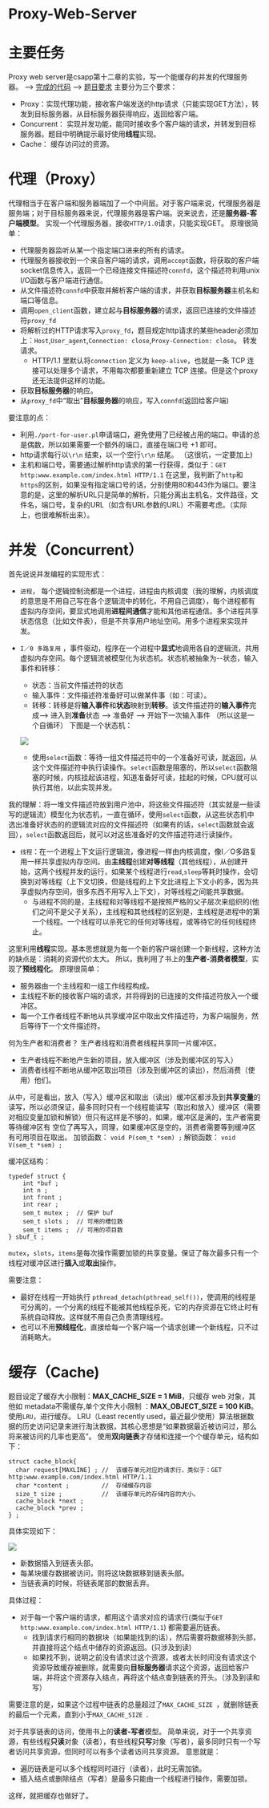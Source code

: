 # Proxy-Web-Server

# 主要任务
Proxy web server是csapp第十二章的实验，写一个能缓存的并发的代理服务器。 --> [完成的代码](https://github.com/yuyilei/CSAPP-Ex/tree/master/proxylab-handout)
--> [题目要求](http://csapp.cs.cmu.edu/3e/proxylab.pdf)
主要分为三个要求：

- Proxy：实现代理功能，接收客户端发送的http请求（只能实现GET方法），转发到目标服务器，从目标服务器获得响应，返回给客户端。
- Concurrent： 实现并发功能，能同时接收多个客户端的请求，并转发到目标服务器。题目中明确提示最好使用**线程**实现。
- Cache： 缓存访问过的资源。

# 代理（Proxy）
代理相当于在客户端和服务器端加了一个中间层。对于客户端来说，代理服务器是服务端；对于目标服务器来说，代理服务器是客户端。说来说去，还是**服务器-客户端模型**。
实现一个代理服务器，接收`HTTP/1.0`请求，只能实现GET。
原理很简单：

- 代理服务器监听从某一个指定端口进来的所有的请求。
- 代理服务器接收到一个来自客户端的请求，调用`accept`函数，将获取的客户端socket信息传入，返回一个已经连接文件描述符`connfd`，这个描述符利用unix I/O函数与客户端进行通信。
- 从文件描述符`connfd`中获取并解析客户端的请求，并获取**目标服务器**主机名和端口等信息。
- 调用`open_client`函数，建立起与**目标服务器**的请求，返回已连接的文件描述符`proxy_fd`
- 将解析过的HTTP请求写入`proxy_fd`，题目规定http请求的某些header必须加上：`Host`,`User_agent`,`Connection: close`,`Proxy-Connection: close`。 转发请求。
	- HTTP/1.1 里默认将`connection` 定义为 `keep-alive`，也就是一条 TCP 连接可以处理多个请求，不用每次都要重新建立 TCP 连接。但是这个proxy 还无法提供这样的功能。
- 获取**目标服务器**的响应。
- 从`proxy_fd`中“取出”**目标服务器**的响应，写入`connfd`(返回给客户端)

要注意的点：

- 利用`./port-for-user.pl`申请端口，避免使用了已经被占用的端口。申请的总是偶数，所以如果需要一个额外的端口，直接在端口号 +1 即可。
- http请求每行以`\r\n` 结束，以一个空行`\r\n` 结尾。 （这很坑，一定要加上)
- 主机和端口号，需要通过解析http请求的第一行获得，类似于：`GET http:www.example.com/index.html HTTP/1.1` 在这里，我判断了`http`和`https`的区别，如果没有指定端口号的话，分别使用80和443作为端口。要注意的是，这里的解析URL只是简单的解析，只能分离出主机名，文件路径，文件名，端口号，复杂的URL（如含有URL参数的URL）不需要考虑。（实际上，也很难解析出来）。

# 并发（Concurrent）
首先说说并发编程的实现形式：

- `进程`， 每个逻辑控制流都是一个进程，进程由内核调度（我的理解，内核调度的意思是不用自己写在各个逻辑流中的转化，不用自己调度），每个进程都有虚拟内存空间，要显式地调用**进程间通信**才能和其他进程通信。多个进程共享状态信息（比如文件表），但是不共享用户地址空间。用多个进程来实现并发。

- `I／0 多路复用` ，事件驱动，程序在一个进程中**显式**地调用各自的逻辑流，共用虚拟内存空间。每个逻辑流被模型化为状态机。状态机被抽象为--状态，输入事件和转移：
    - 状态：当前文件描述符的状态
    - 输入事件：文件描述符准备好可以做某件事（如：可读）。
    - 转移：转移是将**输入事件**和**状态**映射到**转移**。该文件描述符的**输入事件**完成--> 进入到**准备**状态 --> 准备好  --> 开始下一次输入事件  （所以这是一个自循环）
    下图是一个状态机：
    
    ![](https://raw.githubusercontent.com/yuyilei/yuyilei.github.io/master/uploads/img_0121.jpg)
    
    - 使用`select`函数：等待一组文件描述符中的一个准备好可读，就返回，从这个文件描述符中执行读操作。`select`函数是阻塞的，所以`select`函数阻塞的时候，内核挂起该进程，知道准备好可读，挂起的时候，CPU就可以执行其他，以此实现并发。

我的理解：将一堆文件描述符放到用户池中，将这些文件描述符（其实就是一些读写的逻辑流）模型化为状态机，一直在循环，使用`select`函数，从这些状态机中选出准备好状态的的逻辑流对应的文件描述符（如果有的话，`select`函数就会返回），`select`函数返回后，就可以对这些准备好的文件描述符进行读操作。

- `线程`：在一个进程上下文运行逻辑流，像进程一样由内核调度，像I／O多路复用一样共享虚拟内存空间。由**主线程**创建**对等线程**（其他线程），从创建开始，这两个线程并发的运行，如果某个线程进行`read`,`sleep`等耗时操作，会切换到对等线程（上下文切换，但是线程的上下文比进程上下文小的多，因为共享虚拟内存空间，很多东西不用写入上下文），对等线程之间能共享数据。
	- 与进程不同的是，主线程和对等线程不是按照严格的父子层次来组织的(他们之间不是父子关系），主线程和其他线程的区别是，主线程是进程中的第一个线程。一个线程可以杀死它的任何对等线程，或等待它的任何线程终止。

这里利用**线程**实现。基本思想就是为每一个新的客户端创建一个新线程，这种方法的缺点是：消耗的资源代价太大。
所以，我利用了书上的**生产者-消费者模型**，实现了**预线程化**。
原理很简单：
- 服务器由一个主线程和一组工作线程构成。
- 主线程不断的接收客户端的请求，并将得到的已连接的文件描述符放入一个缓冲区。
- 每一个工作者线程不断地从共享缓冲区中取出文件描述符，为客户端服务，然后等待下一个文件描述符。

何为生产者和消费者？
生产者线程和消费者线程共享同一片缓冲区。
- 生产者线程不断地产生新的项目，放入缓冲区（涉及到缓冲区的写入）
- 消费者线程不断地从缓冲区取出项目（涉及到缓冲区的读出），然后消费（使用）他们。

从中，可是看出，放入（写入）缓冲区和取出（读出）缓冲区都涉及到**共享变量**的读写，所以必须保证，最多同时只有一个线程能读写（取出和放入）缓冲区（需要对相应变量加锁和解锁）但只有这样是不够的，如果，缓冲区是满的，生产者需要等待缓冲区有
空位了再写入，同理，如果缓冲区是空的，消费者需要等到缓冲区有可用项目在取出。
加锁函数： `void P(sem_t *sem) ;`
解锁函数： `void V(sem_t *sem) ;`

缓冲区结构：
```
typedef struct {
    int *buf ;
    int n ;
    int front ;
    int rear ;
    sem_t mutex ;  // 保护 buf
    sem_t slots ;  // 可用的槽位数
    sem_t items ;  // 可用的项目数
} sbuf_t ;

```
`mutex`，`slots`，`items`是每次操作需要加锁的共享变量。保证了每次最多只有一个线程对缓冲区进行**插入**或**取出**操作。

需要注意：
- 最好在线程一开始执行 `pthread_detach(pthread_self())`，使调用的线程是可分离的，一个分离的线程不能被其他线程杀死，它的内存资源在它终止时有系统自动释放。这样就不用自己负责清理线程。
- 也可以不用**预线程化**，直接给每一个客户端一个请求创建一个新线程，只不过消耗略大。

# 缓存（Cache)
题目设定了缓存大小限制：**MAX_CACHE_SIZE = 1 MiB**，只缓存 web 对象，其他如 metadata不需缓存,单个文件大小限制 ：**MAX_OBJECT_SIZE = 100 KiB**。
使用`LRU`，进行缓存。
LRU（Least recently used，最近最少使用）算法根据数据的历史访问记录来进行淘汰数据，其核心思想是“如果数据最近被访问过，那么将来被访问的几率也更高”。
使用**双向链表**才存储和连接一个个缓存单元，结构如下：
```
struct cache_block{
  char request[MAXLINE] ; //  该缓存单元对应的请求行，类似于：GET http:www.example.com/index.html HTTP/1.1
  char *content ;         //  存储缓存内容
  size_t size ;           //  该缓存单元的存储内容的大小。
  cache_block *next ;
  cache_block *prev ;
} ;

```
具体实现如下：

![](https://raw.githubusercontent.com/yuyilei/yuyilei.github.io/master/uploads/1337859321_3597.png)

- 新数据插入到链表头部。
- 每某块缓存数据被访问，则将这块数据移到链表头部。
- 当链表满的时候，将链表尾部的数据丢弃。

具体过程：

- 对于每一个客户端的请求，都用这个请求对应的请求行(类似于`GET http:www.example.com/index.html HTTP/1.1`) 都需要遍历链表。
   - 找到请求行相同的数据块（如果能找到的话），然后需要将数据移到头部，并直接将这个结点中储存的资源返回。(只涉及到读)
   - 如果找不到，说明之前没有请求过这个资源，或者太长时间没有请求这个资源导致缓存被删除，就需要向**目标服务器**请求这个资源，返回给客户端，并将这个资源存入结点，再将这个结点查到链表的开头。（涉及到读和写）

需要注意的是，如果这个过程中链表的总量超过了`MAX_CACHE_SIZE `，就删除链表的最后一个元素，直到小于`MAX_CACHE_SIZE `.

对于共享链表的访问，使用书上的**读者-写者**模型。
简单来说，对于一个共享资源，有些线程**只读**对象（读者），有些线程**只写**对象（写者），最多同时只有一个写者访问共享资源，但同时可以有多个读者访问共享资源。
意思就是：
- 遍历链表是可以多个线程同时进行（读者），此时无需加锁。
- 插入结点或删除结点（写者）是最多只能由一个线程进行操作，需要加锁。

这样，就把缓存也做好了。



